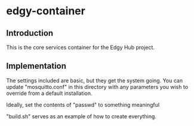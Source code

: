# edgy-container

## Introduction
This is the core services container for the Edgy Hub project.

## Implementation
The settings included are basic, but they get the system going.  You can update "mosquitto.conf" in this directory with any parameters you wish to override from a default installation.

Ideally, set the contents of "passwd" to something meaningful

"build.sh" serves as an example of how to create everything.
